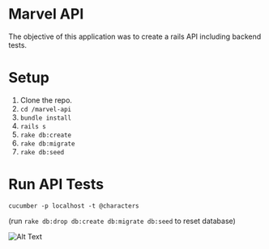 # Marvel API

The objective of this application was to create a rails API including backend tests.

# Setup

1. Clone the repo.
2. `cd /marvel-api`
3. `bundle install`
4. `rails s`
5. `rake db:create`
6. `rake db:migrate`
7. `rake db:seed`

# Run API Tests

`cucumber -p localhost -t @characters`

(run `rake db:drop db:create db:migrate db:seed` to reset database)

![Alt Text](https://media1.tenor.com/images/ea7341c2a9e1faf6c1ffff361e683cdc/tenor.gif?itemid=4947851)

